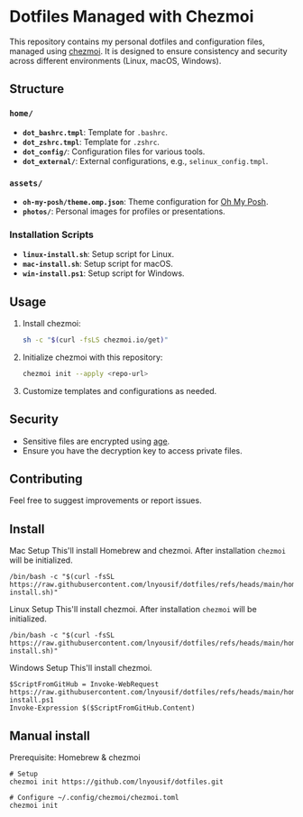 # Dotfiles Managed with Chezmoi

This repository contains my personal dotfiles and configuration files, managed using [chezmoi](https://www.chezmoi.io/). It is designed to ensure consistency and security across different environments (Linux, macOS, Windows).

## Structure

### `home/`
- **`dot_bashrc.tmpl`**: Template for `.bashrc`.
- **`dot_zshrc.tmpl`**: Template for `.zshrc`.
- **`dot_config/`**: Configuration files for various tools.
- **`dot_external/`**: External configurations, e.g., `selinux_config.tmpl`.

### `assets/`
- **`oh-my-posh/theme.omp.json`**: Theme configuration for [Oh My Posh](https://ohmyposh.dev/).
- **`photos/`**: Personal images for profiles or presentations.

### Installation Scripts
- **`linux-install.sh`**: Setup script for Linux.
- **`mac-install.sh`**: Setup script for macOS.
- **`win-install.ps1`**: Setup script for Windows.

## Usage

1. Install chezmoi:
   ```bash
   sh -c "$(curl -fsLS chezmoi.io/get)"
   ```

2. Initialize chezmoi with this repository:
   ```bash
   chezmoi init --apply <repo-url>
   ```

3. Customize templates and configurations as needed.

## Security

- Sensitive files are encrypted using [age](https://github.com/FiloSottile/age).
- Ensure you have the decryption key to access private files.

## Contributing

Feel free to suggest improvements or report issues.

## Install

Mac Setup
This'll install Homebrew and chezmoi. After installation `chezmoi` will be initialized.

```Mac
/bin/bash -c "$(curl -fsSL https://raw.githubusercontent.com/lnyousif/dotfiles/refs/heads/main/home/mac-install.sh)"
```

Linux Setup 
This'll install chezmoi. After installation `chezmoi` will be initialized.

```Linux
/bin/bash -c "$(curl -fsSL https://raw.githubusercontent.com/lnyousif/dotfiles/refs/heads/main/home/linux-install.sh)"
```

Windows Setup
This'll install chezmoi. 

```Windows
$ScriptFromGitHub = Invoke-WebRequest https://raw.githubusercontent.com/lnyousif/dotfiles/refs/heads/main/home/win-install.ps1
Invoke-Expression $($ScriptFromGitHub.Content)
```

## Manual install

Prerequisite: Homebrew & chezmoi

```shell
# Setup
chezmoi init https://github.com/lnyousif/dotfiles.git

# Configure ~/.config/chezmoi/chezmoi.toml
chezmoi init
```
